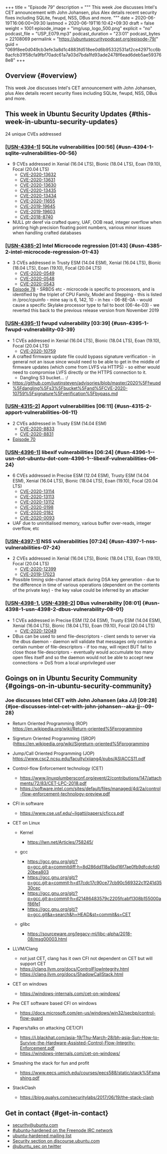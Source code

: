 +++
title = "Episode 79"
description = """
  This week Joe discusses Intel's CET announcement with John Johansen, plus
  Alex details recent security fixes including SQLite, fwupd, NSS, DBus and
  more.
  """
date = 2020-06-19T16:06:00+09:30
lastmod = 2020-06-19T16:10:42+09:30
draft = false
weight = 1001
episode_image = "img/usp_logo_500.png"
explicit = "no"
podcast_file = "USP_E079.mp3"
podcast_duration = "23:01"
podcast_bytes = 22108069
permalink = "https://ubuntusecuritypodcast.org/episode-79/"
guid = "069f8ee0d049cb3efe3a8d1c4883fd518ee0d6b95332531af2ce42971cc6b8acfcb31f58cfa9fbf70adc61a7a03d7bda1fd93ade2478f6ead6deb5ae593768e8"
+++

## Overview {#overview}

This week Joe discusses Intel's CET announcement with John Johansen, plus
Alex details recent security fixes including SQLite, fwupd, NSS, DBus and
more.


## This week in Ubuntu Security Updates {#this-week-in-ubuntu-security-updates}

24 unique CVEs addressed


### [[USN-4394-1](https://usn.ubuntu.com/4394-1/)] SQLite vulnerabilities [00:56] {#usn-4394-1-sqlite-vulnerabilities-00-56}

-   9 CVEs addressed in Xenial (16.04 LTS), Bionic (18.04 LTS), Eoan (19.10), Focal (20.04 LTS)
    -   [CVE-2020-13632](https://people.canonical.com/~ubuntu-security/cve/CVE-2020-13632)
    -   [CVE-2020-13631](https://people.canonical.com/~ubuntu-security/cve/CVE-2020-13631)
    -   [CVE-2020-13630](https://people.canonical.com/~ubuntu-security/cve/CVE-2020-13630)
    -   [CVE-2020-13435](https://people.canonical.com/~ubuntu-security/cve/CVE-2020-13435)
    -   [CVE-2020-13434](https://people.canonical.com/~ubuntu-security/cve/CVE-2020-13434)
    -   [CVE-2020-11655](https://people.canonical.com/~ubuntu-security/cve/CVE-2020-11655)
    -   [CVE-2019-19645](https://people.canonical.com/~ubuntu-security/cve/CVE-2019-19645)
    -   [CVE-2019-19603](https://people.canonical.com/~ubuntu-security/cve/CVE-2019-19603)
    -   [CVE-2018-8740](https://people.canonical.com/~ubuntu-security/cve/CVE-2018-8740)
-   NULL ptr deref via crafted query, UAF, OOB read, integer overflow when
    printing high precision floating point numbers, various minor issues when
    handling crafted databases


### [[USN-4385-2](https://usn.ubuntu.com/4385-2/)] Intel Microcode regression [01:43] {#usn-4385-2-intel-microcode-regression-01-43}

-   3 CVEs addressed in Trusty ESM (14.04 ESM), Xenial (16.04 LTS), Bionic (18.04 LTS), Eoan (19.10), Focal (20.04 LTS)
    -   [CVE-2020-0549](https://people.canonical.com/~ubuntu-security/cve/CVE-2020-0549)
    -   [CVE-2020-0548](https://people.canonical.com/~ubuntu-security/cve/CVE-2020-0548)
    -   [CVE-2020-0543](https://people.canonical.com/~ubuntu-security/cve/CVE-2020-0543)
-   [Episode 78](https://ubuntusecuritypodcast.org/episode-78/) - SRBDS etc - microcode is specific to processors, and is
    identified by the triplet of CPU Family, Model and Stepping - this is
    listed in /proc/cpuinfo - mine say is 6, 142, 10 - in hex - 06-8E-0A -
    would cause a specific Skylake processor type to fail to boot
    (06-4e-03) - we reverted this back to the previous release version from
    November 2019


### [[USN-4395-1](https://usn.ubuntu.com/4395-1/)] fwupd vulnerability [03:39] {#usn-4395-1-fwupd-vulnerability-03-39}

-   1 CVEs addressed in Xenial (16.04 LTS), Bionic (18.04 LTS), Eoan (19.10), Focal (20.04 LTS)
    -   [CVE-2020-10759](https://people.canonical.com/~ubuntu-security/cve/CVE-2020-10759)
-   A crafted firmware update file could bypass signature verification - in
    general not an issue since would need to be able to get in the middle of
    firmware updates (which come from LVFS via HTTPS) - so either would need
    to compromise LVFS directly or the HTTPS connection to it.
    -   Dangling S3 bucket... :/
-   <https://github.com/justinsteven/advisories/blob/master/2020%5Ffwupd%5Fdangling%5Fs3%5Fbucket%5Fand%5FCVE-2020-10759%5Fsignature%5Fverification%5Fbypass.md>


### [[USN-4315-2](https://usn.ubuntu.com/4315-2/)] Apport vulnerabilities [06:11] {#usn-4315-2-apport-vulnerabilities-06-11}

-   2 CVEs addressed in Trusty ESM (14.04 ESM)
    -   [CVE-2020-8833](https://people.canonical.com/~ubuntu-security/cve/CVE-2020-8833)
    -   [CVE-2020-8831](https://people.canonical.com/~ubuntu-security/cve/CVE-2020-8831)
-   [Episode 70](https://ubuntusecuritypodcast.org/episode-70/)


### [[USN-4396-1](//usn.ubuntu.com/4396-1/)] libexif vulnerabilities [06:24] {#usn-4396-1--usn-dot-ubuntu-dot-com-4396-1--libexif-vulnerabilities-06-24}

-   6 CVEs addressed in Precise ESM (12.04 ESM), Trusty ESM (14.04 ESM), Xenial (16.04 LTS), Bionic (18.04 LTS), Eoan (19.10), Focal (20.04 LTS)
    -   [CVE-2020-13114](https://people.canonical.com/~ubuntu-security/cve/CVE-2020-13114)
    -   [CVE-2020-13113](https://people.canonical.com/~ubuntu-security/cve/CVE-2020-13113)
    -   [CVE-2020-13112](https://people.canonical.com/~ubuntu-security/cve/CVE-2020-13112)
    -   [CVE-2020-0198](https://people.canonical.com/~ubuntu-security/cve/CVE-2020-0198)
    -   [CVE-2020-0182](https://people.canonical.com/~ubuntu-security/cve/CVE-2020-0182)
    -   [CVE-2020-0093](https://people.canonical.com/~ubuntu-security/cve/CVE-2020-0093)
-   UAF due to uninitialised memory, various buffer over-reads, integer
    overflow, etc


### [[USN-4397-1](https://usn.ubuntu.com/4397-1/)] NSS vulnerabilities [07:24] {#usn-4397-1-nss-vulnerabilities-07-24}

-   2 CVEs addressed in Xenial (16.04 LTS), Bionic (18.04 LTS), Eoan (19.10), Focal (20.04 LTS)
    -   [CVE-2020-12399](https://people.canonical.com/~ubuntu-security/cve/CVE-2020-12399)
    -   [CVE-2019-17023](https://people.canonical.com/~ubuntu-security/cve/CVE-2019-17023)
-   Possible timing side-channel attack during DSA key generation - due to
    the difference in time of various operations (dependent on the contents
    of the private key) - the key value could be inferred by an attacker


### [[USN-4398-1](https://usn.ubuntu.com/4398-1/), [USN-4398-2](https://usn.ubuntu.com/4398-2/)] DBus vulnerability [08:01] {#usn-4398-1-usn-4398-2-dbus-vulnerability-08-01}

-   1 CVEs addressed in Precise ESM (12.04 ESM), Trusty ESM (14.04 ESM), Xenial (16.04 LTS), Bionic (18.04 LTS), Eoan (19.10), Focal (20.04 LTS)
    -   [CVE-2020-12049](https://people.canonical.com/~ubuntu-security/cve/CVE-2020-12049)
-   DBus can be used to send file-descriptors - client sends to server via
    the dbus daemon - daemon will validate that messages only contain a
    certain number of file-descriptors - if too may, will reject BUT fail to
    close those file-descriptors - eventually would accumulate too many open
    files itself and so the daemon would not be able to accept new
    connections -> DoS from a local unprivileged user


## Goings on in Ubuntu Security Community {#goings-on-in-ubuntu-security-community}


### Joe discusses Intel CET with John Johansen (aka JJ) [09:28] {#joe-discusses-intel-cet-with-john-johansen--aka-jj--09-28}

-   Return Oriented Programming (ROP) <https://en.wikipedia.org/wiki/Return-oriented%5Fprogramming>
-   Sigreturn Oriented Programming (SROP) (<https://en.wikipedia.org/wiki/Sigreturn-oriented%5Fprogramming>
-   Jump/Call Oriented Programming (JOP) <https://www.csc2.ncsu.edu/faculty/xjiang4/pubs/ASIACCS11.pdf>

-   Control-flow Enforcement technology (CET)
    -   <https://www.linuxplumbersconf.org/event/2/contributions/147/attachments/72/83/CET-LPC-2018.pdf>
    -   <https://software.intel.com/sites/default/files/managed/4d/2a/control-flow-enforcement-technology-preview.pdf>

-   CFI in software
    -   <https://www.cse.usf.edu/~ligatti/papers/cficcs.pdf>

<!--listend-->

-   CET on Linux
    -   Kernel
        -   <https://lwn.net/Articles/758245/>

    -   gcc
        -   <https://gcc.gnu.org/git/?p=gcc.git;a=commitdiff;h=8d286dd118a5bd16f7ae0fb9dfcdcfd020bea803>
        -   <https://gcc.gnu.org/git/?p=gcc.git;a=commit;h=d17cdc17c90ce77cb90c569322c1f241d3530cec>
        -   <https://gcc.gnu.org/git/?p=gcc.git;a=commit;h=d21486483579c2205fcabf1308b155000af86fe1>
        -   <https://gcc.gnu.org/git/?p=gcc.git&a=search&h=HEAD&st=commit&s=CET>

    -   glibc
        -   <https://sourceware.org/legacy-ml/libc-alpha/2018-08/msg00003.html>

<!--listend-->

-   LLVM/Clang
    -   not just CET, clang has it own CFI not dependent on CET but will support CET
    -   <https://clang.llvm.org/docs/ControlFlowIntegrity.html>
    -   <https://clang.llvm.org/docs/ShadowCallStack.html>
-   CET on windows
    -   <https://windows-internals.com/cet-on-windows/>

-   Pre CET software based CFI on windows
    -   <https://docs.microsoft.com/en-us/windows/win32/secbp/control-flow-guard>

-   Papers/talks on attacking CET/CFI
    -   <https://i.blackhat.com/asia-19/Thu-March-28/bh-asia-Sun-How-to-Survive-the-Hardware-Assisted-Control-Flow-Integrity-Enforcement.pdf>
    -   <https://windows-internals.com/cet-on-windows/>

-   Smashing the stack for fun and profit
    -   <https://www.eecs.umich.edu/courses/eecs588/static/stack%5Fsmashing.pdf>

-   StackClash
    -   <https://blog.qualys.com/securitylabs/2017/06/19/the-stack-clash>


## Get in contact {#get-in-contact}

-   [security@ubuntu.com](mailto:security@ubuntu.com)
-   [#ubuntu-hardened on the Freenode IRC network](http://webchat.freenode.net/#ubuntu-hardened)
-   [ubuntu-hardened mailing list](https://lists.ubuntu.com/mailman/listinfo/ubuntu-hardened)
-   [Security section on discourse.ubuntu.com](https://discourse.ubuntu.com/c/security)
-   [@ubuntu\_sec on twitter](https://twitter.com/ubuntu%5Fsec)
